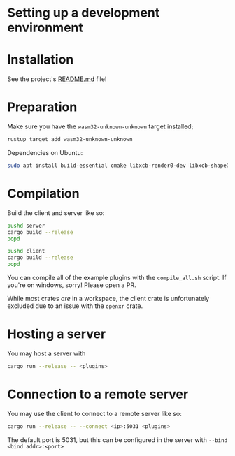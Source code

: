 # Setting up a development environment
# Installation
See the project's [README.md](https://github.com/ChatImproVR/iteration0/blob/main/README.md) file!

# Preparation
Make sure you have the `wasm32-unknown-unknown` target installed;
```sh
rustup target add wasm32-unknown-unknown
```

Dependencies on Ubuntu:
```sh
sudo apt install build-essential cmake libxcb-render0-dev libxcb-shape0-dev libxcb-xfixes0-dev libspeechd-dev libxkbcommon-dev libssl-dev
```

# Compilation
Build the client and server like so:
```sh
pushd server
cargo build --release
popd

pushd client
cargo build --release
popd
```

You can compile all of the example plugins with the `compile_all.sh` script. If you're on windows, sorry! Please open a PR.

While most crates _are_ in a workspace, the client crate is unfortunately excluded due to an issue with the `openxr` crate. 

# Hosting a server
You may host a server with
```sh
cargo run --release -- <plugins>
```

# Connection to a remote server
You may use the client to connect to a remote server like so:
```sh
cargo run --release -- --connect <ip>:5031 <plugins>
```

The default port is 5031, but this can be configured in the server with `--bind <bind addr>:<port>`



